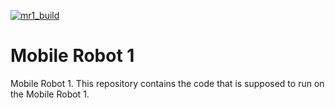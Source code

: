 [![mr1_build](https://github.com/ToRexZ/mr1/actions/workflows/main.yml/badge.svg)](https://github.com/ToRexZ/mr1/actions/workflows/main.yml)
# Mobile Robot 1
Mobile Robot 1. This repository contains the code that is supposed to run on the Mobile Robot 1. 
